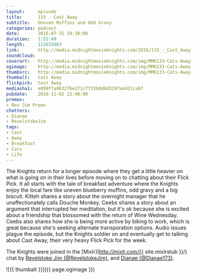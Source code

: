 ```yaml
---
layout:     episode
title:      133 - Cast Away
subtitle:   Uneven Muffins and Odd Gravy
categories: podcast
date:       2016-07-31 19:30:00
duration:   1:52:49
length:		112632003
link:       http://media.midnightmovieknights.com/2016/133_-_Cast_Away.m4a
soundcloud:
coverart:   http://media.midnightmovieknights.com/img/MMK133-Cats-Away-1400x1400.png
ogimage:    http://media.midnightmovieknights.com/img/MMK133-Cats-Away-750x750.png
thumbsrc:   http://media.midnightmovieknights.com/img/MMK133-Cats-Away-200x200.png
thumbalt:	Cats Away
flickpick:	Cast Away
mediasha1:	e099ffa96327be271c7733b8d0d329fa4421cabf
pubdate:    2016-11-02 13:40:00
promos:
- Rev Jim Promo
chatters:
- Dianae
- RevelstokeJim
tags:
- Cast
- Away
- Breakfast
- Cars
- Life
---
```

The Knights return for a longer episode where they get a little heavier on what is going on in their lives before moving on to chatting about their Flick Pick. It all starts with the tale of breakfast adventure where the Knights enjoy the local fare like uneven blueberry muffins, odd gravy and a big biscuit. Kitteh shares a story about the overnight manager that he unaffectionately calls Douche Monkey. Ceebs shares a story about an argument that interrupted her meditation, but it's ok because she is excited about a friendship that blossomed with the return of Wine Wednesday. Ceebs also shares how she is being more active by biking to work, which is great because she's seeking alternate transporation options. Audio issues plague the episode, but the Knights soldier on and eventually get to talking about Cast Away, their very heavy Flick Pick for the week.

The Knights were joined in the [Mixlr](http://mixlr.com/{{ site.mixlrstub }}/) chat by [Revelstoke Jim (@RevelstokeJim)](https://twitter.com/RevelstokeJim), and [Dianae (@Dianae173)](https://twitter.com/Dianae173).

![{{ thumbalt }}]({{ page.ogimage }})
